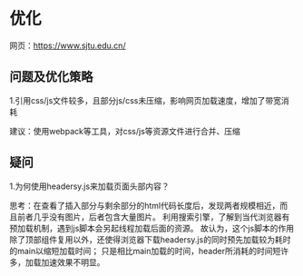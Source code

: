 优化
==
网页：https://www.sjtu.edu.cn/

问题及优化策略
--
1.引用css/js文件较多，且部分js/css未压缩，影响网页加载速度，增加了带宽消耗

建议：使用webpack等工具，对css/js等资源文件进行合并、压缩

疑问
--
1.为何使用headersy.js来加载页面头部内容？

思考：在查看了插入部分与剩余部分的html代码长度后，发现两者规模相近，而且前者几乎没有图片，后者包含大量图片。
利用搜索引擎，了解到当代浏览器有预加载机制，遇到js脚本会另起线程加载后面的资源。
故认为，这个js脚本的作用除了顶部组件复用以外，还使得浏览器下载headersy.js的同时预先加载较为耗时的main以缩短加载时间；
只是相比main加载的时间，header所消耗的时间短许多，加载加速效果不明显。
